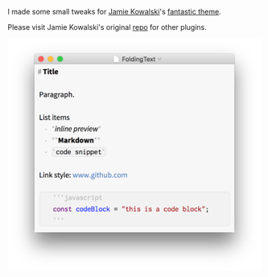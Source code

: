I made some small tweaks for [Jamie Kowalski](https://github.com/jamiekowalski)'s [fantastic theme](https://github.com/jamiekowalski/foldingtext-extra/tree/master/theme%20basic.ftplugin).

Please visit Jamie Kowalski's original [repo](https://github.com/jamiekowalski/foldingtext-extra) for other plugins.

![Theme Screenshot](theme-basic.ftplugin/assets/foldingtext-theme.png?raw=true)
